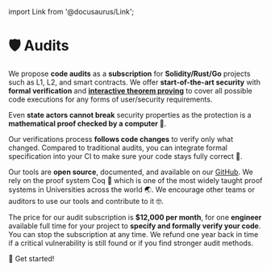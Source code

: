 import Link from '@docusaurus/Link';

# 🛡️ Audits

We propose **code audits** as a **subscription** for **Solidity/Rust/Go** projects such as L1, L2, and smart contracts. We offer **start-of-the-art security** with **formal verification** and **[interactive theorem proving](https://coq.inria.fr/)** to cover all possible code executions for any forms of user/security requirements.

Even **state actors cannot break** security properties as the protection is a **mathematical proof checked by a computer&nbsp;🦸**.

Our verifications process **follows code changes** to verify only what changed. Compared to traditional audits, you can integrate formal specification into your CI to make sure your code stays fully correct&nbsp;🔄.

Our tools are **open source**, documented, and available on our [GitHub](https://github.com/formal-land). We rely on the proof system Coq&nbsp;🐓 which is one of the most widely taught proof systems in Universities across the world&nbsp;🌏. We encourage other teams or auditors to use our tools and contribute to it&nbsp;🤓.

The price for our audit subscription is **$12,000 per month**, for one **engineer** available full time for your project to **specify and formally verify your code**. You can stop the subscription at any time. We refund one year back in time if a critical vulnerability is still found or if you find stronger audit methods.

<Link
  className="button button--secondary button--lg"
  href="https://n25o5qrzcx2.typeform.com/to/UPZq4O6U">
  <span>🦸&nbsp;Get started!</span>
</Link>

<!-- Contact us on [📧 &#099;&#111;&#110;&#116;&#097;&#099;&#116;&#064;formal&#046;&#108;&#097;&#110;&#100;](mailto:contact@formal.land) to get started! -->
